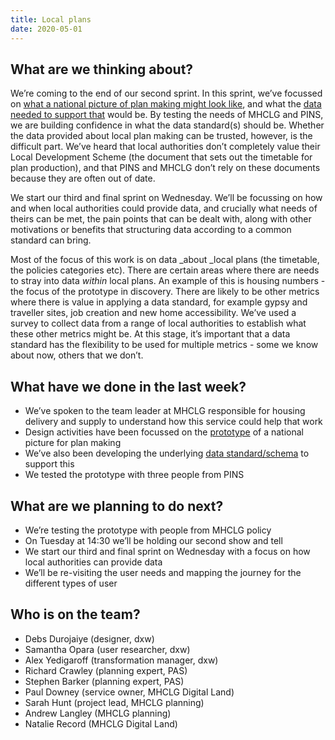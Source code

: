 ```yaml
---
title: Local plans
date: 2020-05-01
---
```


## What are we thinking about?

We’re coming to the end of our second sprint. In this sprint, we’ve focussed on [what a national picture of plan making might look like](https://local-plan.herokuapp.com/v2), and what the [data needed to support that](https://docs.google.com/spreadsheets/d/1dxnfoE1v2mPDa5J9ih8RGCimxQDPITf2hVnTan8RW6g/edit?usp=sharing) would be. By testing the needs of MHCLG and PINS, we are building confidence in what the data standard(s) should be. Whether the data provided about local plan making can be trusted, however, is the difficult part. We’ve heard that local authorities don’t completely value their Local Development Scheme (the document that sets out the timetable for plan production), and that PINS and MHCLG don’t rely on these documents because they are often out of date.

We start our third and final sprint on Wednesday. We’ll be focussing on how and when local authorities could provide data, and crucially what needs of theirs can be met, the pain points that can be dealt with, along with other motivations or benefits that structuring data according to a common standard can bring.

Most of the focus of this work is on data _about _local plans (the timetable, the policies categories etc). There are certain areas where there are needs to stray into data _within_ local plans. An example of this is housing numbers - the focus of the prototype in discovery. There are likely to be other metrics where there is value in applying a data standard, for example gypsy and traveller sites, job creation and new home accessibility. We’ve used a survey to collect data from a range of local authorities to establish what these other metrics might be. At this stage, it’s important that a data standard has the flexibility to be used for multiple metrics - some we know about now, others that we don’t.

## What have we done in the last week?

* We’ve spoken to the team leader at MHCLG responsible for housing delivery and supply to understand how this service could help that work
* Design activities have been focussed on the [prototype](https://local-plan.herokuapp.com/v2) of a national picture for plan making
* We’ve also been developing the underlying [data standard/schema](https://docs.google.com/spreadsheets/d/1dxnfoE1v2mPDa5J9ih8RGCimxQDPITf2hVnTan8RW6g/edit?usp=sharing) to support this
* We tested the prototype with three people from PINS

## What are we planning to do next?

* We’re testing the prototype with people from MHCLG policy
* On Tuesday at 14:30 we’ll be holding our second show and tell
* We start our third and final sprint on Wednesday with a focus on how local authorities can provide data
* We’ll be re-visiting the user needs and mapping the journey for the different types of user

## Who is on the team?

* Debs Durojaiye (designer, dxw)
* Samantha Opara (user researcher, dxw)
* Alex Yedigaroff (transformation manager, dxw)
* Richard Crawley (planning expert, PAS)
* Stephen Barker (planning expert, PAS)
* Paul Downey (service owner, MHCLG Digital Land)
* Sarah Hunt (project lead, MHCLG planning)
* Andrew Langley (MHCLG planning)
* Natalie Record (MHCLG Digital Land)
